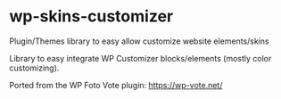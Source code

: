 # wp-skins-customizer
Plugin/Themes library to easy allow customize website elements/skins

Library to easy integrate WP Customizer blocks/elements (mostly color customizing).

Ported from the WP Foto Vote plugin: https://wp-vote.net/
